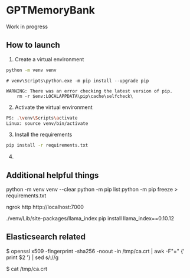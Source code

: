# GPTMemoryBank

Work in progress

## How to launch

1. Create a virtual environment
```bash
python -m venv venv
```

```
# venv\Scripts\python.exe -m pip install --upgrade pip

WARNING: There was an error checking the latest version of pip.
    rm -r $env:LOCALAPPDATA\pip\cache\selfcheck\
```


2. Activate the virtual environment
```bash
PS: .\venv\Scripts\activate
Linux: source venv/bin/activate
```

3. Install the requirements
```bash
pip install -r requirements.txt
```

4. 

## Additional helpful things

python -m venv venv --clear
python -m pip list
python -m pip freeze > requirements.txt

ngrok http http://localhost:7000

./venv/Lib/site-packages/llama_index
pip install llama_index==0.10.12   

## Elasticsearch related

$ openssl x509 -fingerprint -sha256 -noout -in /tmp/ca.crt | awk -F"=" {' print $2 '} | sed s/://g

$ cat /tmp/ca.crt